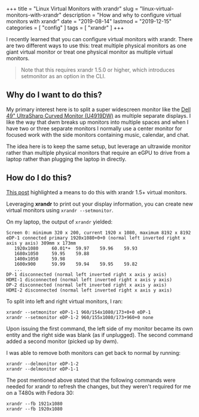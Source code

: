 +++
title = "Linux Virtual Monitors with xrandr"
slug = "linux-virtual-monitors-with-xrandr"
description = "How and why to configure virtual monitors with xrandr"
date = "2019-08-14"
lastmod = "2019-12-15"
categories = [ "config" ]
tags = [ "xrandr" ]
+++

I recently learned that you can configure virtual monitors with xrandr. There
are two different ways to use this: treat multiple physical monitors as
one giant virtual monitor or treat one physical monitor as multiple
virtual monitors.

> Note that this requires xrandr 1.5.0 or higher, which introduces setmonitor
> as an option in the CLI.

## Why do I want to do this?

My primary interest here is to split a super widescreen monitor like the
[Dell 49" UltraSharp Curved Monitor (U4919DW)](https://www.dell.com/en-us/shop/dell-ultrasharp-49-curved-monitor-u4919dw/apd/210-arnw/monitors-monitor-accessories) as multiple separate displays. I like the way that dwm breaks up monitors into multiple spaces and when I have two or three separate monitors I normally use a center monitor for focused work with the side monitors containing music, calendar, and chat.

The idea here is to keep the same setup, but leverage an ultrawide
monitor rather than multiple physical monitors that require an eGPU to drive
from a laptop rather than plugging the laptop in directly.

## How do I do this?

[This post](https://askubuntu.com/a/998435) highlighted a means to do this
with xrandr 1.5+ virtual monitors.

Leveraging **xrandr** to print out your display information, you can create
new virtual monitors using `xrandr --setmonitor`.

On my laptop, the output of `xrandr` yielded:

```
Screen 0: minimum 320 x 200, current 1920 x 1080, maximum 8192 x 8192
eDP-1 connected primary 1920x1080+0+0 (normal left inverted right x axis y axis) 309mm x 173mm
   1920x1080     60.01*+  59.97    59.96    59.93
   1680x1050     59.95    59.88
   1400x1050     59.98
   1600x900      59.99    59.94    59.95    59.82
   ...
DP-1 disconnected (normal left inverted right x axis y axis)
HDMI-1 disconnected (normal left inverted right x axis y axis)
DP-2 disconnected (normal left inverted right x axis y axis)
HDMI-2 disconnected (normal left inverted right x axis y axis)
```

To split into left and right virtual monitors, I ran:

```
xrandr --setmonitor eDP-1-1 960/154x1080/173+0+0 eDP-1
xrandr --setmonitor eDP-1-2 960/155x1080/173+960+0 none
```

Upon issuing the first command, the left side of my monitor became its
own entity and the right side was blank (as if unplugged). The second
command added a second monitor (picked up by dwm).

I was able to remove both monitors can get back to normal by running:

```
xrandr --delmonitor eDP-1-2
xrandr --delmonitor eDP-1-1
```

The post mentioned above stated that the following commands were needed
for xrandr to refresh the changes, but they weren't required for me on a
T480s with Fedora 30:

```
xrandr --fb 1921x1080
xrandr --fb 1920x1080
```
